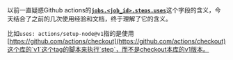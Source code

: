 以前一直疑惑Github actions的[**`jobs.<job_id>.steps.uses`**](https://help.github.com/en/actions/reference/workflow-syntax-for-github-actions#jobsjob_idstepsuses)这个字段的含义，今天结合了之前的几次使用经验和文档，终于理解了它的含义。

比如`uses: actions/setup-node@v1`指的是使用[https://github.com/actions/checkout](https://github.com/actions/checkout)这个库的`v1`这个tag的脚本来执行`step`，而不是checkout本库的v1版本。
